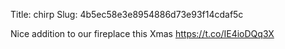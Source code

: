 Title: chirp
Slug: 4b5ec58e3e8954886d73e93f14cdaf5c

Nice addition to our fireplace this Xmas <a href="https://t.co/IE4ioDQq3X">https://t.co/IE4ioDQq3X</a>
